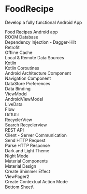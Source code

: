 # FoodRecipe

Develop a fully functional Android App

Food Recipes Android app\
ROOM Database\
Dependency Injection - Dagger-Hilt\
Retrofit\
Offline Cache\
Local & Remote Data Sources\
Kotlin\
Kotlin Coroutines\
Android Architecture Component\
Navigation Component\
DataStore Preferences\
Data Binding\
ViewModel\
AndroidViewModel\
LiveData\
Flow\
DiffUtil\
RecyclerView\
Search Recyclerview\
REST API\
Client - Server Communication\
Send HTTP Request\
Parse HTTP Response\
Dark and Light Theme\
Night Mode\
Material Components\
Material Design\
Create Shimmer Effect\
ViewPager2\
Create Contextual Action Mode\
Bottom Sheet\

